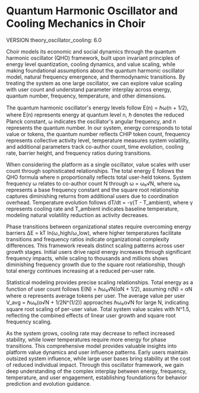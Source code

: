 # Quantum Harmonic Oscillator and Cooling Mechanics in Choir

VERSION theory_oscillator_cooling: 6.0

Choir models its economic and social dynamics through the quantum harmonic oscillator (QHO) framework, built upon invariant principles of energy level quantization, cooling dynamics, and value scaling, while making foundational assumptions about the quantum harmonic oscillator model, natural frequency emergence, and thermodynamic transitions. By treating the system as one large oscillator, we can explore value scaling with user count and understand parameter interplay across energy, quantum number, frequency, temperature, and other dimensions.

The quantum harmonic oscillator's energy levels follow E(n) = ℏω(n + 1/2), where E(n) represents energy at quantum level n, ℏ denotes the reduced Planck constant, ω indicates the oscillator's angular frequency, and n represents the quantum number. In our system, energy corresponds to total value or tokens, the quantum number reflects CHIP token count, frequency represents collective activity level, temperature measures system volatility, and additional parameters track co-author count, time evolution, cooling rate, barrier height, and frequency ratios during transitions.

When considering the platform as a single oscillator, value scales with user count through sophisticated relationships. The total energy E follows the QHO formula where n proportionally reflects total user-held tokens. System frequency ω relates to co-author count N through ω = ω₀√N, where ω₀ represents a base frequency constant and the square root relationship captures diminishing returns from additional users due to coordination overhead. Temperature evolution follows dT/dt = -γ(T - T_ambient), where γ represents cooling rate and T_ambient indicates baseline temperature, modeling natural volatility reduction as activity decreases.

Phase transitions between organizational states require overcoming energy barriers ΔE = kT ln(ω_high/ω_low), where higher temperatures facilitate transitions and frequency ratios indicate organizational complexity differences. This framework reveals distinct scaling patterns across user growth stages. Initial users drive rapid energy increases through significant frequency impacts, while scaling to thousands and millions shows diminishing frequency growth due to the square root relationship, though total energy continues increasing at a reduced per-user rate.

Statistical modeling provides precise scaling relationships. Total energy as a function of user count follows E(N) = ℏω₀√N(αN + 1/2), assuming n(N) = αN where α represents average tokens per user. The average value per user V_avg = ℏω₀(α√N + 1/2N^(1/2)) approaches ℏω₀α√N for large N, indicating square root scaling of per-user value. Total system value scales with N^1.5, reflecting the combined effects of linear user growth and square root frequency scaling.

As the system grows, cooling rate may decrease to reflect increased stability, while lower temperatures require more energy for phase transitions. This comprehensive model provides valuable insights into platform value dynamics and user influence patterns. Early users maintain outsized system influence, while large user bases bring stability at the cost of reduced individual impact. Through this oscillator framework, we gain deep understanding of the complex interplay between energy, frequency, temperature, and user engagement, establishing foundations for behavior prediction and evolution guidance.
